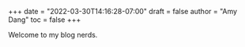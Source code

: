 +++
date = "2022-03-30T14:16:28-07:00"
draft = false
author = "Amy Dang"
toc = false
+++

Welcome to my blog nerds.

